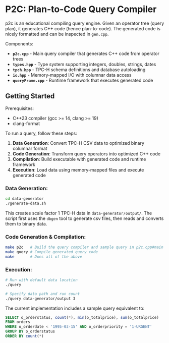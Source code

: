 # P2C: Plan-to-Code Query Compiler

p2c is an educational compiling query engine.
Given an operator tree (query plan), it generates C++ code (hence plan-to-code).
The generated code is nicely formatted and can be inspected in `gen.cpp`.

Components:
- **`p2c.cpp`** - Main query compiler that generates C++ code from operator trees
- **`types.hpp`** - Type system supporting integers, doubles, strings, dates
- **`tpch.hpp`** - TPC-H schema definitions and database autoloading
- **`io.hpp`** - Memory-mapped I/O with columnar data access
- **`queryFrame.cpp`** - Runtime framework that executes generated code

## Getting Started
Prerequisites:
- C++23 compiler (gcc >= 14, clang >= 19)
- clang-format

To run a query, follow these steps:
1. **Data Generation**: Convert TPC-H CSV data to optimized binary columnar format
2. **Code Generation**: Transform query operators into optimized C++ code
3. **Compilation**: Build executable with generated code and runtime framework
4. **Execution**: Load data using memory-mapped files and execute generated code

### Data Generation:
```bash
cd data-generator
./generate-data.sh
```

This creates scale factor 1 TPC-H data in `data-generator/output/`.
The script first uses the `dbgen` tool to generate csv files, then reads and converts them to binary data. 

### Code Generation & Compilation:
```bash
make p2c   # Build the query compiler and sample query in p2c.cpp#main
make query # Compile generated query code
make       # Does all of the above 
```

### Execution:
```bash
# Run with default data location
./query

# Specify data path and run count
./query data-generator/output 3
```

The current implementation includes a sample query equivalent to:

```sql
SELECT o_orderstatus, count(*), min(o_totalprice), sum(o_totalprice)
FROM orders  
WHERE o_orderdate < '1995-03-15' AND o_orderpriority = '1-URGENT'
GROUP BY o_orderstatus
ORDER BY count(*)
```
